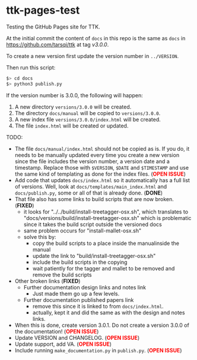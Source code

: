 # 	ttk-pages-test

Testing the GitHub Pages site for TTK.

At the initial commit the content of `docs` in this repo is the same as `docs` in https://github.com/tarsqi/ttk at tag *v3.0.0*.

To create a new version first update the version number in `../VERSION`.

Then run this script:

```bash
$> cd docs
$> python3 publish.py
```

If the version number is 3.0.0, the following will happen:

1. A new directory `versions/3.0.0` will be created.
1. The directory `docs/manual` will be copied to `versions/3.0.0`.
1. A new index file `versions/3.0.0/index.html` will be created.
1. The file `index.html` will be created or updated.

TODO:

- The file `docs/manual/index.html` should not be copied as is. If you do, it needs to be manually updated every time you create a new version since the file includes the version number, a version date and a timestamp. Replace those with `$VERSION`, `$DATE` and `$TIMESTAMP` and use the same kind of templating as done for the index files. (**<span style="color:red;">OPEN ISSUE</span>**)
- Add code that updates  `docs/index.html` so it automatically has a full list of versions. Well, look at `docs/templates/main_index.html` and `docs/publish.py`, some or all of that is already done. (**DONE**)
- That file also has some links to build scripts that are now broken. (**FIXED**)
  - it looks for "../../build/install-treetagger-osx.sh", which translates to "docs/versions/build/install-treetagger-osx.sh" which is problematic since it takes the build script outside the versioned docs
  - same problem occurs for "install-mallet-osx.sh"
  - solve this by:
    - copy the build scripts to a place inside the manualinside the manual
    - update the link to "build/install-treetagger-osx.sh"
    - include the build scripts in the copying
    - wait patiently for the tagger and mallet to be removed and remove the build scripts
- Other broken links (**FIXED**)
  - Further documentation design links and notes link
    - Just made them go up a few levels.
  - Further documentation published papers link
    - remove this since it is linked to from `docs/index.html`.
    - actually, kept it and did the same as with the design and notes links.
- When this is done, create version 3.0.1. Do not create a version 3.0.0 of the documentation!  (**<span style="color:red;">OPEN ISSUE</span>**)
- Update VERSION and CHANGELOG.  (**<span style="color:red;">OPEN ISSUE</span>**)
- Update support, add VA.  (**<span style="color:red;">OPEN ISSUE</span>**)
- Include running `make_documentation.py` in `publish.py`.  (**<span style="color:red;">OPEN ISSUE</span>**)
